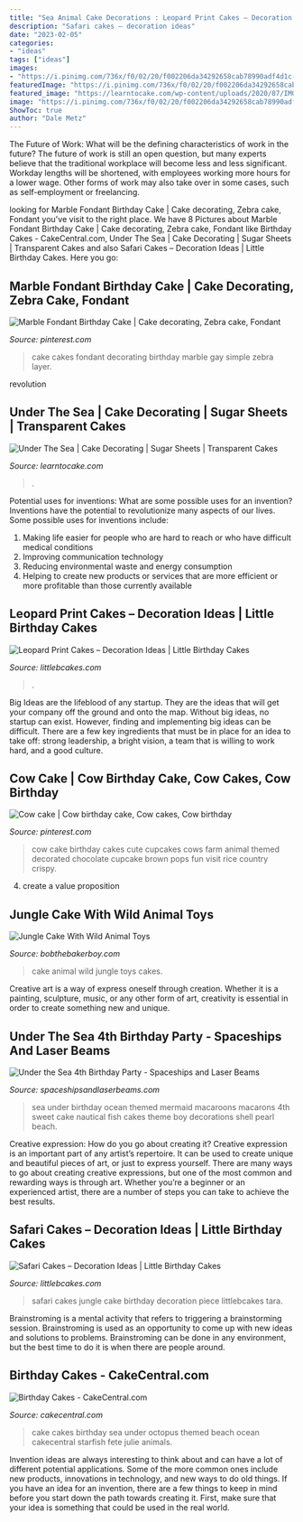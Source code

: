 ```yaml
---
title: "Sea Animal Cake Decorations : Leopard Print Cakes – Decoration Ideas"
description: "Safari cakes – decoration ideas"
date: "2023-02-05"
categories:
- "ideas"
tags: ["ideas"]
images:
- "https://i.pinimg.com/736x/f0/02/20/f002206da34292658cab78990adf4d1c--cow-birthday-cake-my-birthday.jpg"
featuredImage: "https://i.pinimg.com/736x/f0/02/20/f002206da34292658cab78990adf4d1c--cow-birthday-cake-my-birthday.jpg"
featured_image: "https://learntocake.com/wp-content/uploads/2020/07/IMG_0863-e1594239878520.jpg"
image: "https://i.pinimg.com/736x/f0/02/20/f002206da34292658cab78990adf4d1c--cow-birthday-cake-my-birthday.jpg"
ShowToc: true
author: "Dale Metz"
---
```



The Future of Work: What will be the defining characteristics of work in the future?
The future of work is still an open question, but many experts believe that the traditional workplace will become less and less significant. Workday lengths will be shortened, with employees working more hours for a lower wage. Other forms of work may also take over in some cases, such as self-employment or freelancing.

	

		
looking for Marble Fondant Birthday Cake | Cake decorating, Zebra cake, Fondant you've visit to the right place. We have 8 Pictures about Marble Fondant Birthday Cake | Cake decorating, Zebra cake, Fondant like Birthday Cakes - CakeCentral.com, Under The Sea | Cake Decorating | Sugar Sheets | Transparent Cakes and also Safari Cakes – Decoration Ideas | Little Birthday Cakes. Here you go:
		
    
## Marble Fondant Birthday Cake | Cake Decorating, Zebra Cake, Fondant

<img loading=lazy src="https://i.pinimg.com/736x/89/0d/4b/890d4b63e61000ff2b6be6b278c4f2c7.jpg" onerror="this.onerror=null;this.src='https://tse1.mm.bing.net/th?id=OIP.n98yboVIMMVg0T5Pqd1QmgHaJ4&amp;pid=15.1';" alt="Marble Fondant Birthday Cake | Cake decorating, Zebra cake, Fondant">

_Source: pinterest.com_

>cake cakes fondant decorating birthday marble gay simple zebra layer. 

	

revolution

    
## Under The Sea | Cake Decorating | Sugar Sheets | Transparent Cakes

<img loading=lazy src="https://learntocake.com/wp-content/uploads/2020/07/IMG_0863-e1594239878520.jpg" onerror="this.onerror=null;this.src='https://tse2.mm.bing.net/th?id=OIP.WRTFrgV77iFVXdSI4xU-oQHaJ4&amp;pid=15.1';" alt="Under The Sea | Cake Decorating | Sugar Sheets | Transparent Cakes">

_Source: learntocake.com_

>. 

	

Potential uses for inventions: What are some possible uses for an invention?
Inventions have the potential to revolutionize many aspects of our lives. Some possible uses for inventions include: 
1. Making life easier for people who are hard to reach or who have difficult medical conditions 
2. Improving communication technology 
3. Reducing environmental waste and energy consumption 
4. Helping to create new products or services that are more efficient or more profitable than those currently available 

    
## Leopard Print Cakes – Decoration Ideas | Little Birthday Cakes

<img loading=lazy src="https://www.littlebcakes.com/wp-content/uploads/2014/02/Leopard-Print-Cake-Ideas-767x1024.jpg" onerror="this.onerror=null;this.src='https://tse2.mm.bing.net/th?id=OIP.JIJIzbMKTlB4tiGHmdJIBQHaJ4&amp;pid=15.1';" alt="Leopard Print Cakes – Decoration Ideas | Little Birthday Cakes">

_Source: littlebcakes.com_

>. 

	

Big Ideas are the lifeblood of any startup. They are the ideas that will get your company off the ground and onto the map. Without big ideas, no startup can exist. However, finding and implementing big ideas can be difficult. There are a few key ingredients that must be in place for an idea to take off: strong leadership, a bright vision, a team that is willing to work hard, and a good culture.

    
## Cow Cake | Cow Birthday Cake, Cow Cakes, Cow Birthday

<img loading=lazy src="https://i.pinimg.com/736x/f0/02/20/f002206da34292658cab78990adf4d1c--cow-birthday-cake-my-birthday.jpg" onerror="this.onerror=null;this.src='https://tse3.mm.bing.net/th?id=OIP.nozjM_PM-0ZHLwXC6SRxywHaGS&amp;pid=15.1';" alt="Cow cake | Cow birthday cake, Cow cakes, Cow birthday">

_Source: pinterest.com_

>cow cake birthday cakes cute cupcakes cows farm animal themed decorated chocolate cupcake brown pops fun visit rice country crispy. 

	

4. create a value proposition 

    
## Jungle Cake With Wild Animal Toys

<img loading=lazy src="https://bobthebakerboy.com/img/cakes/9109_20200830154725-IMG_5646.jpg" onerror="this.onerror=null;this.src='https://tse4.mm.bing.net/th?id=OIP.j5uGP_gVy2YS3ka6CnRBKQHaHa&amp;pid=15.1';" alt="Jungle Cake With Wild Animal Toys">

_Source: bobthebakerboy.com_

>cake animal wild jungle toys cakes. 

	

Creative art is a way of express oneself through creation. Whether it is a painting, sculpture, music, or any other form of art, creativity is essential in order to create something new and unique.

    
## Under The Sea 4th Birthday Party - Spaceships And Laser Beams

<img loading=lazy src="https://spaceshipsandlaserbeams.com/wp-content/uploads/2013/02/under-the-sea-birthday-party-food-macaroons-648x975.jpg" onerror="this.onerror=null;this.src='https://tse2.mm.bing.net/th?id=OIP.HoFp-21f0-DqFIXEZm-SNwHaLJ&amp;pid=15.1';" alt="Under the Sea 4th Birthday Party - Spaceships and Laser Beams">

_Source: spaceshipsandlaserbeams.com_

>sea under birthday ocean themed mermaid macaroons macarons 4th sweet cake nautical fish cakes theme boy decorations shell pearl beach. 

	

Creative expression: How do you go about creating it?
Creative expression is an important part of any artist’s repertoire. It can be used to create unique and beautiful pieces of art, or just to express yourself. There are many ways to go about creating creative expressions, but one of the most common and rewarding ways is through art. Whether you’re a beginner or an experienced artist, there are a number of steps you can take to achieve the best results.

    
## Safari Cakes – Decoration Ideas | Little Birthday Cakes

<img loading=lazy src="http://www.littlebcakes.com/wp-content/uploads/2014/01/Safari-Cakes-Pictures-768x1024.jpg" onerror="this.onerror=null;this.src='https://tse1.mm.bing.net/th?id=OIP.G_xoIImjsZUYhIy1yOBCCgHaJ4&amp;pid=15.1';" alt="Safari Cakes – Decoration Ideas | Little Birthday Cakes">

_Source: littlebcakes.com_

>safari cakes jungle cake birthday decoration piece littlebcakes tara. 

	

Brainstroming is a mental activity that refers to triggering a brainstorming session. Brainstroming is used as an opportunity to come up with new ideas and solutions to problems. Brainstroming can be done in any environment, but the best time to do it is when there are people around.

    
## Birthday Cakes - CakeCentral.com

<img loading=lazy src="https://cdn001.cakecentral.com/gallery/2015/03/900_910662JSHi_birthday-cakes.jpg" onerror="this.onerror=null;this.src='https://tse3.mm.bing.net/th?id=OIP.oORY1t4Bjd21TAVfvcp3BwHaK7&amp;pid=15.1';" alt="Birthday Cakes - CakeCentral.com">

_Source: cakecentral.com_

>cake cakes birthday sea under octopus themed beach ocean cakecentral starfish fete julie animals. 

	

Invention ideas are always interesting to think about and can have a lot of different potential applications. Some of the more common ones include new products, innovations in technology, and new ways to do old things. If you have an idea for an invention, there are a few things to keep in mind before you start down the path towards creating it. First, make sure that your idea is something that could be used in the real world.

